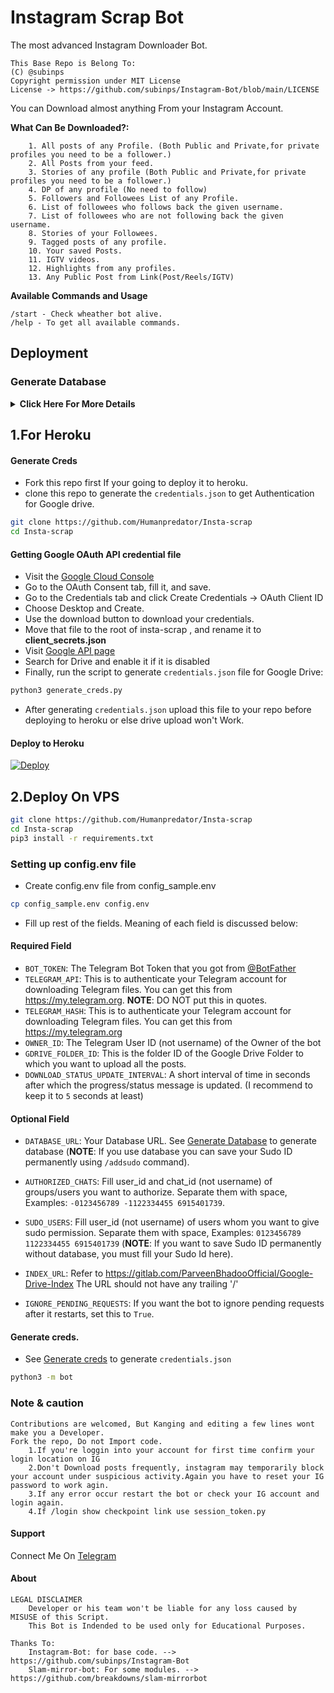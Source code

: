 # Instagram Scrap Bot
The most advanced Instagram Downloader Bot.

```
This Base Repo is Belong To:
(C) @subinps
Copyright permission under MIT License
License -> https://github.com/subinps/Instagram-Bot/blob/main/LICENSE
```


You can Download almost anything From your Instagram Account.

**What Can Be Downloaded?:**
```
    1. All posts of any Profile. (Both Public and Private,for private profiles you need to be a follower.)
    2. All Posts from your feed.
    3. Stories of any profile (Both Public and Private,for private profiles you need to be a follower.)
    4. DP of any profile (No need to follow)
    5. Followers and Followees List of any Profile.
    6. List of followees who follows back the given username.
    7. List of followees who are not following back the given username.
    8. Stories of your Followees.
    9. Tagged posts of any profile.
    10. Your saved Posts.
    11. IGTV videos.
    12. Highlights from any profiles.
    13. Any Public Post from Link(Post/Reels/IGTV)
```

**Available Commands and Usage**
```
/start - Check wheather bot alive.
/help - To get all available commands.

```
## Deployment

### Generate Database
<details>
    <summary><b>Click Here For More Details</b></summary>

**1. Using ElephantSQL**
- Go to https://elephantsql.com and create account (skip this if you already have **ElephantSQL** account)
- Hit `Create New Instance`
- Follow the further instructions in the screen.
- Hit `Select Region`
- Hit `Review`
- Hit `Create instance`
- Select your database name
- Copy your database url, and fill to `DATABASE_URL` in config

**2. Using Heroku PostgreSQL**
<p><a href="https://dev.to/prisma/how-to-setup-a-free-postgresql-database-on-heroku-1dc1"> <img src="https://img.shields.io/badge/See%20Dev.to-black?style=for-the-badge&logo=dev.to" width="160""/></a></p>

</details>


## 1.For Heroku
    
#### Generate Creds
- Fork this repo first If your going to deploy it to heroku.
- clone this repo to generate the `credentials.json` to get Authentication for Google drive.
    
```sh
git clone https://github.com/Humanpredator/Insta-scrap
cd Insta-scrap
```
 
#### Getting Google OAuth API credential file
- Visit the [Google Cloud Console](https://console.developers.google.com/apis/credentials)
- Go to the OAuth Consent tab, fill it, and save.
- Go to the Credentials tab and click Create Credentials -> OAuth Client ID
- Choose Desktop and Create.
- Use the download button to download your credentials.
- Move that file to the root of insta-scrap , and rename it to **client_secrets.json**
- Visit [Google API page](https://console.developers.google.com/apis/library)
- Search for Drive and enable it if it is disabled
- Finally, run the script to generate `credentials.json` file for Google Drive:

```sh
python3 generate_creds.py
```

- After generating `credentials.json` upload this file to your repo before deploying to heroku or else drive upload won't Work.
    
#### Deploy to Heroku
[![Deploy](https://www.herokucdn.com/deploy/button.svg)](https://heroku.com/deploy)

## 2.Deploy On VPS

```sh
git clone https://github.com/Humanpredator/Insta-scrap
cd Insta-scrap
pip3 install -r requirements.txt
```

### Setting up config.env file
- Create config.env file from config_sample.env

```sh
cp config_sample.env config.env
```
- Fill up rest of the fields. Meaning of each field is discussed below:
#### Required Field
- `BOT_TOKEN`: The Telegram Bot Token that you got from [@BotFather](https://t.me/BotFather)
- `TELEGRAM_API`: This is to authenticate your Telegram account for downloading Telegram files. You can get this from https://my.telegram.org. **NOTE**: DO NOT put this in quotes.
- `TELEGRAM_HASH`: This is to authenticate your Telegram account for downloading Telegram files. You can get this from https://my.telegram.org
- `OWNER_ID`: The Telegram User ID (not username) of the Owner of the bot
- `GDRIVE_FOLDER_ID`: This is the folder ID of the Google Drive Folder to which you want to upload all the posts.
- `DOWNLOAD_STATUS_UPDATE_INTERVAL`: A short interval of time in seconds after which the progress/status message is updated. (I recommend to keep it to `5` seconds at least)  
#### Optional Field
- `DATABASE_URL`: Your Database URL. See [Generate Database](https://github.com/Humanpredator/insta-scrap/tree/master#generate-database) to generate database (**NOTE**: If you use database you can save your Sudo ID permanently using `/addsudo` command).
- `AUTHORIZED_CHATS`: Fill user_id and chat_id (not username) of groups/users you want to authorize. Separate them with space, Examples: `-0123456789 -1122334455 6915401739`.
- `SUDO_USERS`: Fill user_id (not username) of users whom you want to give sudo permission. Separate them with space, Examples: `0123456789 1122334455 6915401739` (**NOTE**: If you want to save Sudo ID permanently without database, you must fill your Sudo Id here).

- `INDEX_URL`: Refer to https://gitlab.com/ParveenBhadooOfficial/Google-Drive-Index The URL should not have any trailing '/'
- `IGNORE_PENDING_REQUESTS`: If you want the bot to ignore pending requests after it restarts, set this to `True`.

#### Generate creds.
- See [Generate creds](https://github.com/Humanpredator/insta-scrap/tree/master#generate-creds) to generate `credentials.json`

```sh
python3 -m bot
```


### Note & caution

```
Contributions are welcomed, But Kanging and editing a few lines wont make you a Developer.
Fork the repo, Do not Import code.    
    1.If you're loggin into your account for first time confirm your login location on IG
    2.Don't Download posts frequently, instagram may temporarily block your account under suspicious activity.Again you have to reset your IG password to work agin.
    3.If any error occur restart the bot or check your IG account and login again.
    4.If /login show checkpoint link use session_token.py

```

#### Support
Connect Me On [Telegram](https://t.me/query_realm)

#### About
```
LEGAL DISCLAIMER
    Developer or his team won't be liable for any loss caused by MISUSE of this Script.
    This Bot is Indended to be used only for Educational Purposes.
```
```
Thanks To:
    Instagram-Bot: for base code. --> https://github.com/subinps/Instagram-Bot
    Slam-mirror-bot: For some modules. --> https://github.com/breakdowns/slam-mirrorbot
```
    
